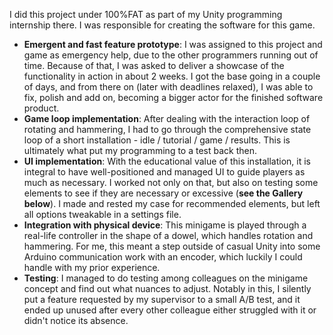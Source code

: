 I did this project under 100%FAT as part of my Unity programming internship there. I was responsible for creating the software for this game.

- **Emergent and fast feature prototype**: I was assigned to this project and game as emergency help, due to the other programmers running out of time. Because of that, I was asked to deliver a showcase of the functionality in action in about 2 weeks. I got the base going in a couple of days, and from there on (later with deadlines relaxed), I was able to fix, polish and add on, becoming a bigger actor for the finished software product.
- **Game loop implementation**: After dealing with the interaction loop of rotating and hammering, I had to go through the comprehensive state loop of a short installation - idle / tutorial / game / results. This is ultimately what put my programming to a test back then.
- **UI implementation**: With the educational value of this installation, it is integral to have well-positioned and managed UI to guide players as much as necessary. I worked not only on that, but also on testing some elements to see if they are necessary or excessive (**see the Gallery below**). I made and rested my case for recommended elements, but left all options tweakable in a settings file.
- **Integration with physical device**: This minigame is played through a real-life controller in the shape of a dowel, which handles rotation and hammering. For me, this meant a step outside of casual Unity into some Arduino communication work with an encoder, which luckily I could handle with my prior experience.
- **Testing**: I managed to do testing among colleagues on the minigame concept and find out what nuances to adjust. Notably in this, I silently put a feature requested by my supervisor to a small A/B test, and it ended up unused after every other colleague either struggled with it or didn't notice its absence.